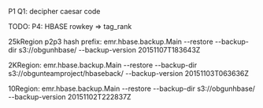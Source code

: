 P1 Q1: decipher caesar code

TODO:
P4: HBASE rowkey => tag_rank

25kRegion p2p3 hash prefix:
emr.hbase.backup.Main --restore --backup-dir s3://obgunhbase/ --backup-version 20151107T183643Z

2KRegion:
emr.hbase.backup.Main --restore --backup-dir s3://obgunteamproject/hbaseback/ --backup-version 20151103T063636Z

10Region:
emr.hbase.backup.Main --restore --backup-dir s3://obgunhbase/ --backup-version 20151102T222837Z




